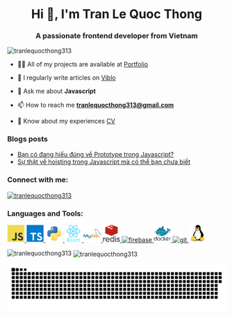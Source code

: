 <h1 align="center">Hi 👋, I'm Tran Le Quoc Thong</h1>
<h3 align="center">A passionate frontend developer from Vietnam</h3>

<p align="left"> <img src="https://komarev.com/ghpvc/?username=tranlequocthong313&label=Profile%20views&color=0e75b6&style=flat" alt="tranlequocthong313" /> </p>

- 👨‍💻 All of my projects are available at [Portfolio](https://tranlequocthong313.github.io/portfolio/)

- 📝 I regularly write articles on [Viblo](https://viblo.asia/u/tranlequocthong313)

- 💬 Ask me about **Javascript**

- 📫 How to reach me **tranlequocthong313@gmail.com**

- 📄 Know about my experiences [CV](https://www.canva.com/design/DAGduzvRmlA/BPUYcDjO6KR5YchY2OzbDA/view?utm_content=DAGduzvRmlA&utm_campaign=designshare&utm_medium=link2&utm_source=uniquelinks&utlId=h24ba240fb5)

### Blogs posts
<!-- BLOG-POST-LIST:START -->
- [Bạn có đang hiểu đúng về Prototype trong Javascript?](https://viblo.asia/p/ban-co-dang-hieu-dung-ve-prototype-trong-javascript-m2vJPr6aVeK)
- [Sự thật về hoisting trong Javascript mà có thể bạn chưa biết](https://viblo.asia/p/su-that-ve-hoisting-trong-javascript-ma-co-the-ban-chua-biet-WR5JRAM74Gv)
<!-- BLOG-POST-LIST:END -->

<h3 align="left">Connect with me:</h3>
<p align="left">
<a href="https://linkedin.com/in/tranlequocthong313" target="blank"><img align="center" src="https://raw.githubusercontent.com/rahuldkjain/github-profile-readme-generator/master/src/images/icons/Social/linked-in-alt.svg" alt="tranlequocthong313" height="30" width="40" /></a>
</p>

<h3 align="left">Languages and Tools:</h3>
<p align="left"> 
  <a href="https://developer.mozilla.org/en-US/docs/Web/JavaScript" target="_blank" rel="noreferrer"> <img src="https://raw.githubusercontent.com/devicons/devicon/master/icons/javascript/javascript-original.svg" alt="javascript" width="40" height="40"/> </a> 
  <a href="https://www.typescriptlang.org/" target="_blank" rel="noreferrer"> <img src="https://raw.githubusercontent.com/devicons/devicon/master/icons/typescript/typescript-original.svg" alt="typescript" width="40" height="40"/> </a> 
  <a href="https://www.python.org" target="_blank" rel="noreferrer"> <img src="https://raw.githubusercontent.com/devicons/devicon/master/icons/python/python-original.svg" alt="python" width="40" height="40"/> </a> 
  <a href="https://reactjs.org/" target="_blank" rel="noreferrer"> <img src="https://raw.githubusercontent.com/devicons/devicon/master/icons/react/react-original-wordmark.svg" alt="react" width="40" height="40"/> </a> 
  <a href="https://www.mysql.com/" target="_blank" rel="noreferrer"> <img src="https://raw.githubusercontent.com/devicons/devicon/master/icons/mysql/mysql-original-wordmark.svg" alt="mysql" width="40" height="40"/> </a> 
  <a href="https://redis.io" target="_blank" rel="noreferrer"> <img src="https://raw.githubusercontent.com/devicons/devicon/master/icons/redis/redis-original-wordmark.svg" alt="redis" width="40" height="40"/> </a> 
  <a href="https://firebase.google.com/" target="_blank" rel="noreferrer"> <img src="https://www.vectorlogo.zone/logos/firebase/firebase-icon.svg" alt="firebase" width="40" height="40"/> </a> 
  <a href="https://www.docker.com/" target="_blank" rel="noreferrer"> <img src="https://raw.githubusercontent.com/devicons/devicon/master/icons/docker/docker-original-wordmark.svg" alt="docker" width="40" height="40"/> </a> 
  <a href="https://git-scm.com/" target="_blank" rel="noreferrer"> <img src="https://www.vectorlogo.zone/logos/git-scm/git-scm-icon.svg" alt="git" width="40" height="40"/> </a> 
  <a href="https://www.linux.org/" target="_blank" rel="noreferrer"> <img src="https://raw.githubusercontent.com/devicons/devicon/master/icons/linux/linux-original.svg" alt="linux" width="40" height="40"/> </a> 
</p>

<p><img align="left" src="https://github-readme-stats.vercel.app/api/top-langs?username=tranlequocthong313&show_icons=true&locale=en&layout=compact" alt="tranlequocthong313" /></p>

<p>&nbsp;<img align="center" src="https://github-readme-stats.vercel.app/api?username=tranlequocthong313&show_icons=true&locale=en" alt="tranlequocthong313" /></p>

![snake gif](https://github.com/tranlequocthong313/tranlequocthong313/blob/output/github-snake-dark.svg)

